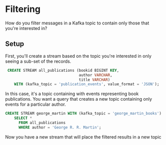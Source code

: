 # Filtering

How do you filter messages in a Kafka topic to contain only those that you're interested in?


## Setup

First, you'll create a stream based on the topic you're interested in only seeing a sub-set of the records.

```sql
 CREATE STREAM all_publications (bookid BIGINT KEY, 
                                 author VARCHAR, 
                                 title VARCHAR)
    WITH (kafka_topic = 'publication_events', value_format = 'JSON');
```

In this case, it's a topic containing with events representing book publications. You want a query that creates a new topic containing only events for a particular author.

```sql
CREATE STREAM george_martin WITH (kafka_topic = 'george_martin_books') AS
    SELECT *
      FROM all_publications
      WHERE author = 'George R. R. Martin';
```

Now you have a new stream that will place the filtered results in a new topic